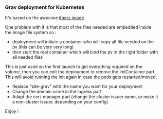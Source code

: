 ### Grav deployment for Kubernetes

It's based on the awesone [itherz image](https://hub.docker.com/r/itherz/grav)

One problem with it is that most of the files needed are embedded inside the image file system so :
 * deployment will initiate a container who will copy all file needed on the pv (this can be very very long)
 * then start the real container which will bind the pv in the right folder with all needed files

This is just used on the first launch to get everything required on the volume, then you can edit the deployment to remove the initContainer part.
This will avoid running the init again in case the pods gets restarted/moved.

* Replace "site-grav" with the name you want for your deployment
* Change the domain name in the Ingress part
* Adapt the cert-manager part (change the cluster issuer name, or make it a non-cluster issuer, depending on your config)


Enjoy ! 
